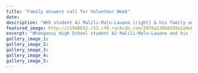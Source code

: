 ```yaml
---
title: "Family answers call for Volunteer Week"
date: 
description: "WHS student AJ Malili-Malo-Lauano (right) & his family answers call for Volunteer Week..."
featured_image: http://c1940652.r52.cf0.rackcdn.com/5976a130b8d39a1a9e000b13/AJ-Malili-Malo-Lauano-Volunteer-wk-chron-24-June.jpg
excerpt: "Whanganui High School student AJ Malili-Malo-Lauano and his family answers call for Volunteer Week."
gallery_image_1: 
gallery_image_2: 
gallery_image_3: 
gallery_image_4: 
gallery_image_5: 
---
```

